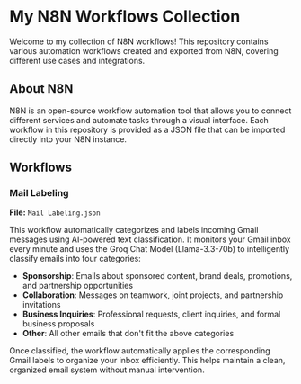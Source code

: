 # My N8N Workflows Collection

Welcome to my collection of N8N workflows! This repository contains various automation workflows created and exported from N8N, covering different use cases and integrations.

## About N8N

N8N is an open-source workflow automation tool that allows you to connect different services and automate tasks through a visual interface. Each workflow in this repository is provided as a JSON file that can be imported directly into your N8N instance.

## Workflows

### Mail Labeling
**File:** `Mail Labeling.json`

This workflow automatically categorizes and labels incoming Gmail messages using AI-powered text classification. It monitors your Gmail inbox every minute and uses the Groq Chat Model (Llama-3.3-70b) to intelligently classify emails into four categories:

- **Sponsorship**: Emails about sponsored content, brand deals, promotions, and partnership opportunities
- **Collaboration**: Messages on teamwork, joint projects, and partnership invitations  
- **Business Inquiries**: Professional requests, client inquiries, and formal business proposals
- **Other**: All other emails that don't fit the above categories

Once classified, the workflow automatically applies the corresponding Gmail labels to organize your inbox efficiently. This helps maintain a clean, organized email system without manual intervention.

